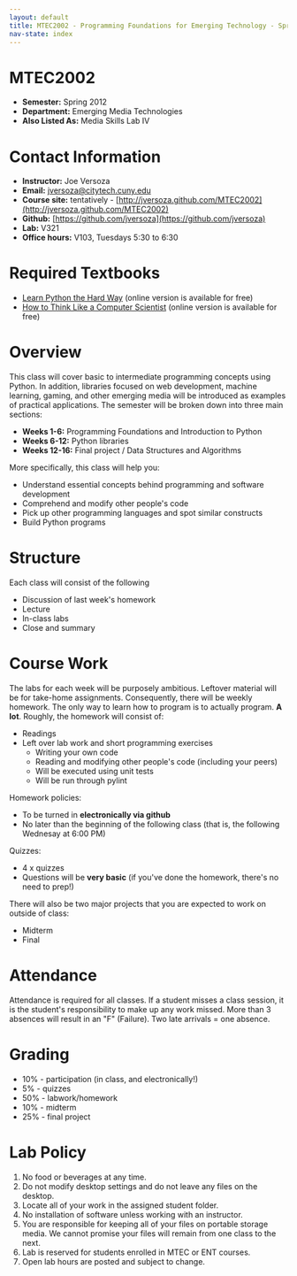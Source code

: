 ```yaml
---
layout: default
title: MTEC2002 - Programming Foundations for Emerging Technology - Spring 2012
nav-state: index
---
```

MTEC2002
====
* __Semester:__ Spring 2012
* __Department:__ Emerging Media Technologies
* __Also Listed As:__ Media Skills Lab IV

<a name="contact" id="contact"></a>
Contact Information
====
* __Instructor:__ Joe Versoza
* __Email:__ jversoza@citytech.cuny.edu
* __Course site:__ tentatively - [http://jversoza.github.com/MTEC2002](http://jversoza.github.com/MTEC2002)
* __Github:__ [https://github.com/jversoza](https://github.com/jversoza)
* __Lab:__ V321
* __Office hours:__ V103, Tuesdays 5:30 to 6:30

Required Textbooks
====

* [Learn Python the Hard Way](http://learnpythonthehardway.org/book/) (online version is available for free)
* [How to Think Like a Computer Scientist](http://openbookproject.net/thinkCSpy/) (online version is available for free)

Overview
====
This class will cover basic to intermediate programming concepts using Python.  In addition, libraries focused on web development, machine learning, gaming, and other emerging media will be introduced as examples of practical applications.  The semester will be broken down into three main sections:

* __Weeks 1-6:__ Programming Foundations and Introduction to Python
* __Weeks 6-12:__ Python libraries
* __Weeks 12-16:__ Final project / Data Structures and Algorithms

More specifically, this class will help you:
* Understand essential concepts behind programming and software development 
* Comprehend and modify other people's code
* Pick up other programming languages and spot similar constructs
* Build Python programs

Structure
====
Each class will consist of the following
* Discussion of last week's homework
* Lecture
* In-class labs 
* Close and summary

Course Work
====
The labs for each week will be purposely ambitious.  Leftover material will be for take-home assignments.  Consequently, there will be weekly homework.  The only way to learn how to program is to actually program.   **A lot**.  Roughly, the homework will consist of: 
* Readings 
* Left over lab work and short programming exercises	
	* Writing your own code
	* Reading and modifying other people's code (including your peers)
	* Will be executed using unit tests
	* Will be run through pylint

Homework policies:
* To be turned in **electronically via github**
* No later than the beginning of the following class (that is, the following Wednesay at 6:00 PM)

Quizzes:
* 4 x quizzes
* Questions will be **very basic** (if you've done the homework, there's no need to prep!)

There will also be two major projects that you are expected to work on outside of class: 
* Midterm
* Final

<a name="policies" id="policies"></a>
Attendance
====
Attendance is required for all classes. If a student misses a class session, it is the student's responsibility to make up any work missed. More than 3 absences will result in an "F" (Failure). Two late arrivals = one absence.

Grading
====
* 10% - participation (in class, and electronically!)
* 5% - quizzes
* 50% - labwork/homework
* 10% - midterm
* 25% - final project

Lab Policy
====
1. No food or beverages at any time.
2. Do not modify desktop settings and do not leave any files on the desktop.
3. Locate all of your work in the assigned student folder.
4. No installation of software unless working with an instructor.
5. You are responsible for keeping all of your files on portable storage media. We cannot promise your files will remain from one class to the next.
6. Lab is reserved for students enrolled in MTEC or ENT courses.
7. Open lab hours are posted and subject to change.

